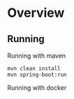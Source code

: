 # Overview

## Running

Running with maven

```shell
mvn clean install
mvn spring-boot:run
```

Running with docker

```shell

```
